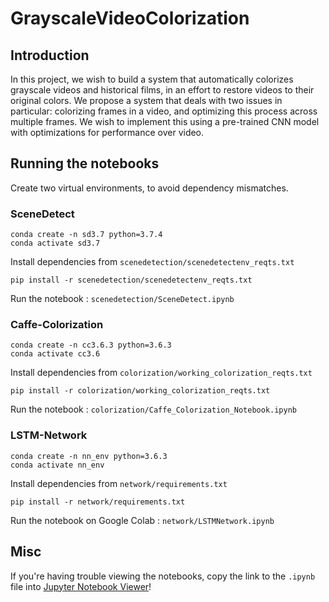 # GrayscaleVideoColorization

## Introduction
In this project, we wish to build a system that automatically colorizes grayscale videos and historical films,
in an effort to restore videos to their original colors. We propose a system that deals with two issues in
particular: colorizing frames in a video, and optimizing this process across multiple frames. We wish to
implement this using a pre-trained CNN model with optimizations for performance over video.

## Running the notebooks
   Create two virtual environments, to avoid dependency mismatches.

### SceneDetect
   ```
   conda create -n sd3.7 python=3.7.4
   conda activate sd3.7
   ```

   Install dependencies from `scenedetection/scenedetectenv_reqts.txt`
   ```
   pip install -r scenedetection/scenedetectenv_reqts.txt
   ```

   Run the notebook : `scenedetection/SceneDetect.ipynb`
 
### Caffe-Colorization
   ```
   conda create -n cc3.6.3 python=3.6.3
   conda activate cc3.6
   ```

   Install dependencies from `colorization/working_colorization_reqts.txt`
   ```
   pip install -r colorization/working_colorization_reqts.txt
   ```
   Run the notebook : `colorization/Caffe_Colorization_Notebook.ipynb`

### LSTM-Network
   ```
   conda create -n nn_env python=3.6.3
   conda activate nn_env
   ```

   Install dependencies from `network/requirements.txt`
   ```
   pip install -r network/requirements.txt
   ```
   Run the notebook on Google Colab : `network/LSTMNetwork.ipynb`

## Misc

   If you're having trouble viewing the notebooks, copy the link to the `.ipynb` file into [Jupyter Notebook Viewer](https://nbviewer.jupyter.org/)!